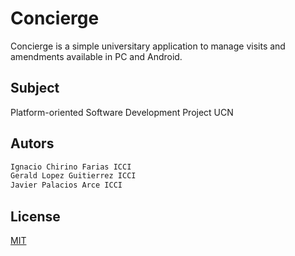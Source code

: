 # Concierge

Concierge is a simple universitary application to manage visits and amendments available in PC and Android.

## Subject

Platform-oriented Software Development Project UCN

## Autors
```c
Ignacio Chirino Farias ICCI
Gerald Lopez Guitierrez ICCI 
Javier Palacios Arce ICCI
```

## License
[MIT](https://choosealicense.com/licenses/mit/)
